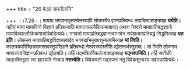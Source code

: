 +++
title = "26 वेदाहं समतीतानि"

+++
।।7.26।। मायया भगवानावृतश्चेत्तस्यापि लोकस्यैव ज्ञानप्रतिबन्धः
स्यादित्याशङ्क्याह **ययेति।** नहीयं माया मायाविनो विज्ञानं प्रतिबध्नाति
मायात्वाल्लौकिकमायावत् अथवा नेश्वरो मायाप्रतिबद्धज्ञानो
मायावित्वाल्लौकिकमायाविवदित्यर्थः। भगवतो मायाप्रतिबद्धज्ञानत्वाभावेन
सर्वज्ञत्वमप्रतिबद्धं सिद्धमित्याह **यत इति।** लोकस्य
मायाप्रतिबद्धविज्ञानत्वादेव भगवदाभिमुख्यशून्यत्वमित्याह **मां त्विति।**
कालत्रयपरिच्छिन्नसमस्तवस्तुपरिज्ञाने प्रतिबन्धो नेश्वरस्यास्तीति
द्योतनार्थस्तुशब्दः। मां त्विति लोकस्य भगवत्तत्त्वविज्ञानप्रतिबन्धं
द्योतयति। तर्हि तद्भक्तिर्विफलेत्याशङ्क्याह **मद्भक्तमिति।** तर्हि
सर्वोऽपि त्वद्भक्तिद्वारा त्वां ज्ञास्यति नेत्याह **मत्तत्त्वेति।**
विवेकवतो मद्भजनं नतु विवेकशून्यस्य सर्वस्यापीत्यर्थः।
